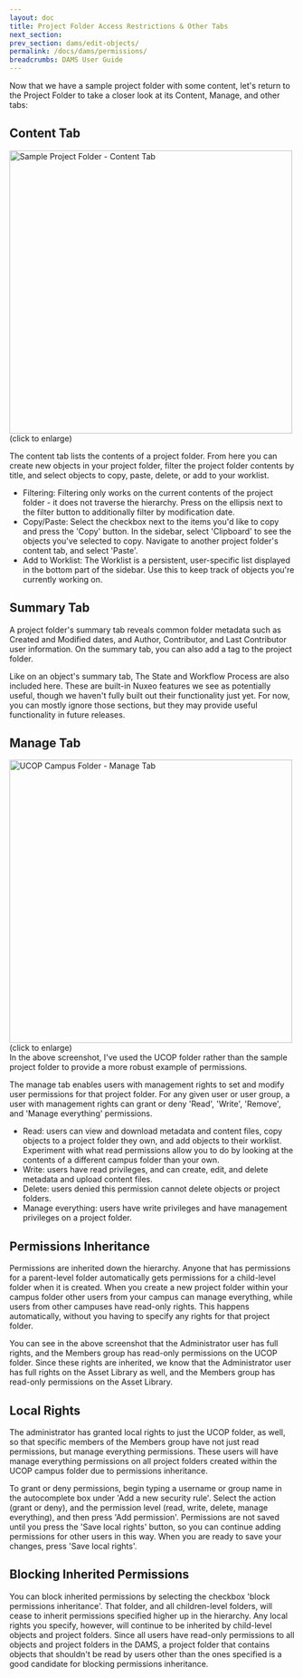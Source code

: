 ```yaml
---
layout: doc
title: Project Folder Access Restrictions & Other Tabs
next_section: 
prev_section: dams/edit-objects/
permalink: /docs/dams/permissions/
breadcrumbs: DAMS User Guide
---
```


Now that we have a sample project folder with some content, let's return to the Project Folder to take a closer look at its Content, Manage, and other tabs: 

## Content Tab

<a class="img-popup" href="{{ site.url }}{{ site.baseurl }}/images/banana-slug-content.png">
  <img src="{{ site.url }}{{ site.baseurl }}/images/banana-slug-content.png" alt="Sample Project Folder - Content Tab" style="width: 500px">
</a>
<br>(click to enlarge)

The content tab lists the contents of a project folder. From here you can create new objects in your project folder, filter the project folder contents by title, and select objects to copy, paste, delete, or add to your worklist. 

- Filtering: Filtering only works on the current contents of the project folder - it does not traverse the hierarchy. Press on the ellipsis next to the filter button to additionally filter by modification date. 
- Copy/Paste: Select the checkbox next to the items you'd like to copy and press the 'Copy' button. In the sidebar, select 'Clipboard' to see the objects you've selected to copy. Navigate to another project folder's content tab, and select 'Paste'. 
- Add to Worklist: The Worklist is a persistent, user-specific list displayed in the bottom part of the sidebar. Use this to keep track of objects you're currently working on.

## Summary Tab

A project folder's summary tab reveals common folder metadata such as Created and Modified dates, and Author, Contributor, and Last Contributor user information. On the summary tab, you can also add a tag to the project folder. 

<div class="note">Like on an object's summary tab, The State and Workflow Process are also included here. These are built-in Nuxeo features we see as potentially useful, though we haven't fully built out their functionality just yet. For now, you can mostly ignore those sections, but they may provide useful functionality in future releases.</div>

## Manage Tab

<a class="img-popup" href="{{ site.url }}{{ site.baseurl }}/images/ucop-manage-tab.png">
  <img src="{{ site.url }}{{ site.baseurl }}/images/ucop-manage-tab.png" alt="UCOP Campus Folder - Manage Tab" style="width: 500px">
</a>
<br>(click to enlarge)

<div class="note">In the above screenshot, I've used the UCOP folder rather than the sample project folder to provide a more robust example of permissions.</div>

The manage tab enables users with management rights to set and modify user permissions for that project folder. For any given user or user group, a user with management rights can grant or deny 'Read', 'Write', 'Remove', and 'Manage everything' permissions. 

- Read: users can view and download metadata and content files, copy objects to a project folder they own, and add objects to their worklist. Experiment with what read permissions allow you to do by looking at the contents of a different campus folder than your own. 
- Write: users have read privileges, and can create, edit, and delete metadata and upload content files.
- Delete: users denied this permission cannot delete objects or project folders. 
- Manage everything: users have write privileges and have management privileges on a project folder. 

## Permissions Inheritance

Permissions are inherited down the hierarchy. Anyone that has permissions for a parent-level folder automatically gets permissions for a child-level folder when it is created. When you create a new project folder within your campus folder other users from your campus can manage everything, while users from other campuses have read-only rights. This happens automatically, without you having to specify any rights for that project folder. 

You can see in the above screenshot that the Administrator user has full rights, and the Members group has read-only permissions on the UCOP folder. Since these rights are inherited, we know that the Administrator user has full rights on the Asset Library as well, and the Members group has read-only permissions on the Asset Library. 

## Local Rights

The administrator has granted local rights to just the UCOP folder, as well, so that specific members of the Members group have not just read permissions, but manage everything permissions. These users will have manage everything permissions on all project folders created within the UCOP campus folder due to permissions inheritance. 

To grant or deny permissions, begin typing a username or group name in the autocomplete box under 'Add a new security rule'. Select the action (grant or deny), and the permission level (read, write, delete, manage everything), and then press 'Add permission'. Permissions are not saved until you press the 'Save local rights' button, so you can continue adding permissions for other users in this way. When you are ready to save your changes, press 'Save local rights'.

## Blocking Inherited Permissions

You can block inherited permissions by selecting the checkbox 'block permissions inheritance'. That folder, and all children-level folders, will cease to inherit permissions specified higher up in the hierarchy. Any local rights you specify, however, will continue to be inherited by child-level objects and project folders. Since all users have read-only permissions to all objects and project folders in the DAMS, a project folder that contains objects that shouldn't be read by users other than the ones specified is a good candidate for blocking permissions inheritance. 